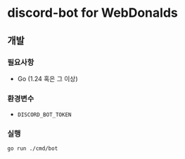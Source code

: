 # discord-bot for WebDonalds

## 개발
### 필요사항
- Go (1.24 혹은 그 이상)

### 환경변수
- `DISCORD_BOT_TOKEN`

### 실행
```shell
go run ./cmd/bot
```

